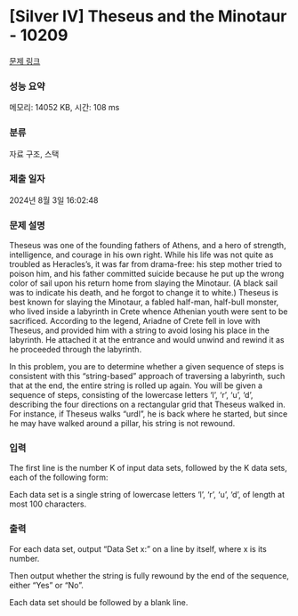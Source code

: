 # [Silver IV] Theseus and the Minotaur - 10209 

[문제 링크](https://www.acmicpc.net/problem/10209) 

### 성능 요약

메모리: 14052 KB, 시간: 108 ms

### 분류

자료 구조, 스택

### 제출 일자

2024년 8월 3일 16:02:48

### 문제 설명

<p>Theseus was one of the founding fathers of Athens, and a hero of strength, intelligence, and courage in his own right. While his life was not quite as troubled as Heracles’s, it was far from drama-free: his step mother tried to poison him, and his father committed suicide because he put up the wrong color of sail upon his return home from slaying the Minotaur. (A black sail was to indicate his death, and he forgot to change it to white.) Theseus is best known for slaying the Minotaur, a fabled half-man, half-bull monster, who lived inside a labyrinth in Crete whence Athenian youth were sent to be sacrificed. According to the legend, Ariadne of Crete fell in love with Theseus, and provided him with a string to avoid losing his place in the labyrinth. He attached it at the entrance and would unwind and rewind it as he proceeded through the labyrinth.</p>

<p>In this problem, you are to determine whether a given sequence of steps is consistent with this “string-based” approach of traversing a labyrinth, such that at the end, the entire string is rolled up again. You will be given a sequence of steps, consisting of the lowercase letters ‘l’, ‘r’, ‘u’, ‘d’, describing the four directions on a rectangular grid that Theseus walked in. For instance, if Theseus walks “urdl”, he is back where he started, but since he may have walked around a pillar, his string is not rewound.</p>

### 입력 

 <p>The first line is the number K of input data sets, followed by the K data sets, each of the following form:</p>

<p>Each data set is a single string of lowercase letters ‘l’, ‘r’, ‘u’, ‘d’, of length at most 100 characters.</p>

### 출력 

 <p>For each data set, output “Data Set x:” on a line by itself, where x is its number.</p>

<p>Then output whether the string is fully rewound by the end of the sequence, either “Yes” or “No”.</p>

<p>Each data set should be followed by a blank line.</p>

